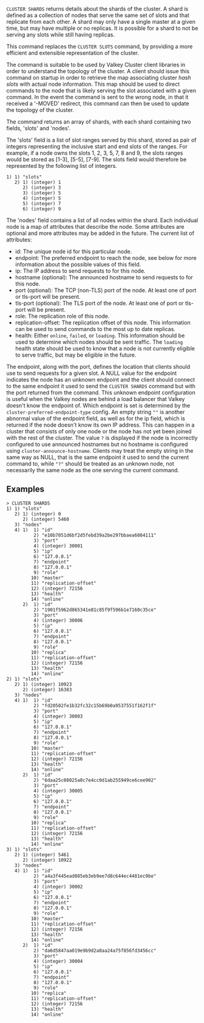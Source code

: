 `CLUSTER SHARDS` returns details about the shards of the cluster.
A shard is defined as a collection of nodes that serve the same set of slots and that replicate from each other.
A shard may only have a single master at a given time, but may have multiple or no replicas.
It is possible for a shard to not be serving any slots while still having replicas.

This command replaces the `CLUSTER SLOTS` command, by providing a more efficient and extensible representation of the cluster. 

The command is suitable to be used by Valkey Cluster client libraries in order to understand the topology of the cluster.
A client should issue this command on startup in order to retrieve the map associating cluster *hash slots* with actual node information.
This map should be used to direct commands to the node that is likely serving the slot associated with a given command.
In the event the command is sent to the wrong node, in that it received a '-MOVED' redirect, this command can then be used to update the topology of the cluster.

The command returns an array of shards, with each shard containing two fields, 'slots' and 'nodes'. 

The 'slots' field is a list of slot ranges served by this shard, stored as pair of integers representing the inclusive start and end slots of the ranges.
For example, if a node owns the slots 1, 2, 3, 5, 7, 8 and 9, the slots ranges would be stored as [1-3], [5-5], [7-9].
The slots field would therefore be represented by the following list of integers.

```
1) 1) "slots"
   2) 1) (integer) 1
      2) (integer) 3
      3) (integer) 5
      4) (integer) 5
      5) (integer) 7
      6) (integer) 9
```

The 'nodes' field contains a list of all nodes within the shard.
Each individual node is a map of attributes that describe the node. 
Some attributes are optional and more attributes may be added in the future. 
The current list of attributes:

* id: The unique node id for this particular node.
* endpoint: The preferred endpoint to reach the node, see below for more information about the possible values of this field.
* ip: The IP address to send requests to for this node.
* hostname (optional): The announced hostname to send requests to for this node.
* port (optional): The TCP (non-TLS) port of the node. At least one of port or tls-port will be present.
* tls-port (optional): The TLS port of the node. At least one of port or tls-port will be present.
* role: The replication role of this node.
* replication-offset: The replication offset of this node. This information can be used to send commands to the most up to date replicas.
* health: Either `online`, `failed`, or `loading`. This information should be used to determine which nodes should be sent traffic. The `loading` health state should be used to know that a node is not currently eligible to serve traffic, but may be eligible in the future. 

The endpoint, along with the port, defines the location that clients should use to send requests for a given slot.
A NULL value for the endpoint indicates the node has an unknown endpoint and the client should connect to the same endpoint it used to send the `CLUSTER SHARDS` command but with the port returned from the command.
This unknown endpoint configuration is useful when the Valkey nodes are behind a load balancer that Valkey doesn't know the endpoint of.
Which endpoint is set is determined by the `cluster-preferred-endpoint-type` config.
An empty string `""` is another abnormal value of the endpoint field, as well as for the ip field, which is returned if the node doesn't know its own IP address.
This can happen in a cluster that consists of only one node or the node has not yet been joined with the rest of the cluster.
The value `?` is displayed if the node is incorrectly configured to use announced hostnames but no hostname is configured using `cluster-announce-hostname`.
Clients may treat the empty string in the same way as NULL, that is the same endpoint it used to send the current command to, while `"?"` should be treated as an unknown node, not necessarily the same node as the one serving the current command.

## Examples

```
> CLUSTER SHARDS
1) 1) "slots"
   2) 1) (integer) 0
      2) (integer) 5460
   3) "nodes"
   4) 1)  1) "id"
          2) "e10b7051d6bf2d5febd39a2be297bbaea6084111"
          3) "port"
          4) (integer) 30001
          5) "ip"
          6) "127.0.0.1"
          7) "endpoint"
          8) "127.0.0.1"
          9) "role"
         10) "master"
         11) "replication-offset"
         12) (integer) 72156
         13) "health"
         14) "online"
      2)  1) "id"
          2) "1901f5962d865341e81c85f9f596b1e7160c35ce"
          3) "port"
          4) (integer) 30006
          5) "ip"
          6) "127.0.0.1"
          7) "endpoint"
          8) "127.0.0.1"
          9) "role"
         10) "replica"
         11) "replication-offset"
         12) (integer) 72156
         13) "health"
         14) "online"
2) 1) "slots"
   2) 1) (integer) 10923
      2) (integer) 16383
   3) "nodes"
   4) 1)  1) "id"
          2) "fd20502fe1b32fc32c15b69b0a9537551f162f1f"
          3) "port"
          4) (integer) 30003
          5) "ip"
          6) "127.0.0.1"
          7) "endpoint"
          8) "127.0.0.1"
          9) "role"
         10) "master"
         11) "replication-offset"
         12) (integer) 72156
         13) "health"
         14) "online"
      2)  1) "id"
          2) "6daa25c08025a0c7e4cc0d1ab255949ce6cee902"
          3) "port"
          4) (integer) 30005
          5) "ip"
          6) "127.0.0.1"
          7) "endpoint"
          8) "127.0.0.1"
          9) "role"
         10) "replica"
         11) "replication-offset"
         12) (integer) 72156
         13) "health"
         14) "online"
3) 1) "slots"
   2) 1) (integer) 5461
      2) (integer) 10922
   3) "nodes"
   4) 1)  1) "id"
          2) "a4a3f445ead085eb3eb9ee7d8c644ec4481ec9be"
          3) "port"
          4) (integer) 30002
          5) "ip"
          6) "127.0.0.1"
          7) "endpoint"
          8) "127.0.0.1"
          9) "role"
         10) "master"
         11) "replication-offset"
         12) (integer) 72156
         13) "health"
         14) "online"
      2)  1) "id"
          2) "da6d5847aa019e9b9d2a8aa24a75f856fd3456cc"
          3) "port"
          4) (integer) 30004
          5) "ip"
          6) "127.0.0.1"
          7) "endpoint"
          8) "127.0.0.1"
          9) "role"
         10) "replica"
         11) "replication-offset"
         12) (integer) 72156
         13) "health"
         14) "online"
```
